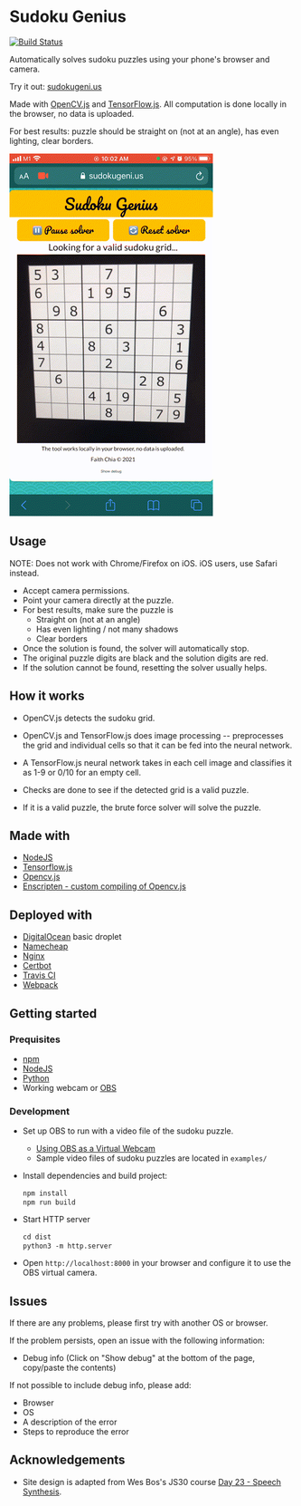 # Sudoku Genius

[![Build Status](https://app.travis-ci.com/faithcsc/sudoku-genius.svg?branch=main)](https://app.travis-ci.com/faithcsc/sudoku-genius)

Automatically solves sudoku puzzles using your phone's browser and camera.

Try it out: [sudokugeni.us](https://sudokugeni.us)

Made with [OpenCV.js](https://docs.opencv.org/master/d5/d10/tutorial_js_root.html) and [TensorFlow.js](https://www.tensorflow.org/js). All computation is done locally in the browser, no data is uploaded.

For best results: puzzle should be straight on (not at an angle), has even lighting, clear borders.

![Live Preview](demo/demo.gif)

## Usage

NOTE: Does not work with Chrome/Firefox on iOS. iOS users, use Safari instead.

- Accept camera permissions.
- Point your camera directly at the puzzle.
- For best results, make sure the puzzle is
  - Straight on (not at an angle)
  - Has even lighting / not many shadows
  - Clear borders
- Once the solution is found, the solver will automatically stop.
- The original puzzle digits are black and the solution digits are red.
- If the solution cannot be found, resetting the solver usually helps.

## How it works

- OpenCV.js detects the sudoku grid.

- OpenCV.js and TensorFlow.js does image processing -- preprocesses the grid and individual cells so that it can be fed into the neural network.

- A TensorFlow.js neural network takes in each cell image and classifies it as 1-9 or 0/10 for an empty cell.

- Checks are done to see if the detected grid is a valid puzzle.

- If it is a valid puzzle, the brute force solver will solve the puzzle.

## Made with

- [NodeJS](https://nodejs.org/en/download/)
- [Tensorflow.js](https://www.tensorflow.org/js/tutorials/setup#nodejs_setup)
- [Opencv.js](https://docs.opencv.org/3.4/d5/d10/tutorial_js_root.html)
- [Enscripten - custom compiling of Opencv.js](https://docs.opencv.org/4.5.2/d4/da1/tutorial_js_setup.html)

## Deployed with

- [DigitalOcean](https://www.digitalocean.com/products/droplets/) basic droplet
- [Namecheap](https://www.namecheap.com/)
- [Nginx](https://www.nginx.com/)
- [Certbot](https://certbot.eff.org/)
- [Travis CI](https://travis-ci.org/)
- [Webpack](https://www.npmjs.com/package/webpack)

## Getting started

### Prequisites

- [npm](https://www.npmjs.com/)
- [NodeJS](https://nodejs.org/en/download/)
- [Python](https://www.python.org/downloads/)
- Working webcam or [OBS](https://obsproject.com/)

### Development

- Set up OBS to run with a video file of the sudoku puzzle.

  - [Using OBS as a Virtual Webcam](https://streamshark.io/blog/using-obs-as-a-virtual-webcam-on-windows-and-macos/)
  - Sample video files of sudoku puzzles are located in `examples/`

- Install dependencies and build project:

  ```
  npm install
  npm run build
  ```

- Start HTTP server

  ```
  cd dist
  python3 -m http.server
  ```

- Open `http://localhost:8000` in your browser and configure it to use the OBS virtual camera.

## Issues

If there are any problems, please first try with another OS or browser.

If the problem persists, open an issue with the following information:

- Debug info (Click on "Show debug" at the bottom of the page, copy/paste the contents)

If not possible to include debug info, please add:

- Browser
- OS
- A description of the error
- Steps to reproduce the error

## Acknowledgements

- Site design is adapted from Wes Bos's JS30 course [Day 23 - Speech Synthesis](https://github.com/wesbos/JavaScript30/tree/master/23%20-%20Speech%20Synthesis).
